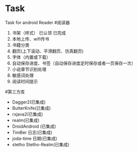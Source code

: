 # Task
Task for android Reader
#阅读器
1. 书架（样式） 已认领 已完成
2. 本地上传、wifi传书
3. 书籍分类
4. 翻页(上下滚动、平滑翻页、仿真翻页)
5. 字体（内置或下载）
6. 自动保存进度、书签（自动保存进度定时保存或者一页保存一次）
7. 小说章节识别处理
8. 敏感词处理
9. 阅读时间提示

#第三方库 
* Dagger2(已集成)
* ButterKnife(已集成)
* rxjava2(已集成)
* realm(已集成)
* DroidAndroid (已集成)
* TimBer 日志(已集成)
* joda-time 日期(已集成)
* stetho Stetho-Realm(已集成)
